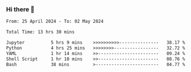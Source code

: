 ### Hi there 👋

<!--
**ututono/ututono** is a ✨ _special_ ✨ repository because its `README.md` (this file) appears on your GitHub profile.

Here are some ideas to get you started:

- 🔭 I’m currently working on ...
- 🌱 I’m currently learning ...
- 👯 I’m looking to collaborate on ...
- 🤔 I’m looking for help with ...
- 💬 Ask me about ...
- 📫 How to reach me: ...
- 😄 Pronouns: ...
- ⚡ Fun fact: ...
-->



<!--START_SECTION:waka-->

```txt
From: 25 April 2024 - To: 02 May 2024

Total Time: 13 hrs 30 mins

Jupyter          5 hrs 9 mins    >>>>>>>>>>---------------   38.17 %
Python           4 hrs 25 mins   >>>>>>>>-----------------   32.72 %
YAML             1 hr 14 mins    >>-----------------------   09.24 %
Shell Script     1 hr 10 mins    >>-----------------------   08.76 %
Bash             38 mins         >------------------------   04.77 %
```

<!--END_SECTION:waka-->
